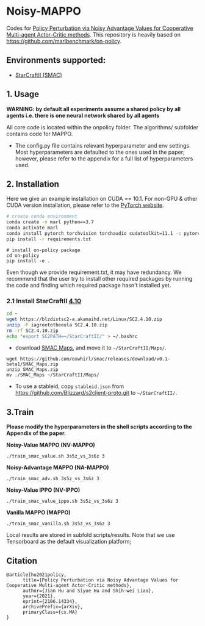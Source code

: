 # Noisy-MAPPO
Codes for [Policy Perturbation via Noisy Advantage Values for Cooperative Multi-agent Actor-Critic methods](https://arxiv.org/abs/2106.14334). This repository is heavily based on https://github.com/marlbenchmark/on-policy. 

## Environments supported:

- [StarCraftII (SMAC)](https://github.com/oxwhirl/smac)

## 1. Usage
**WARNING: by default all experiments assume a shared policy by all agents i.e. there is one neural network shared by all agents**

All core code is located within the onpolicy folder. The algorithms/ subfolder contains code
for MAPPO. 

* The config.py file contains relevant hyperparameter and env settings. Most hyperparameters are defaulted to the ones
used in the paper; however, please refer to the appendix for a full list of hyperparameters used. 

## 2. Installation

 Here we give an example installation on CUDA == 10.1. For non-GPU & other CUDA version installation, please refer to the [PyTorch website](https://pytorch.org/get-started/locally/).

``` Bash
# create conda environment
conda create -n marl python==3.7
conda activate marl
conda install pytorch torchvision torchaudio cudatoolkit=11.1 -c pytorch-lts -c nvidia
pip install -r requirements.txt
```

```
# install on-policy package
cd on-policy
pip install -e .
```

Even though we provide requirement.txt, it may have redundancy. We recommend that the user try to install other required packages by running the code and finding which required package hasn't installed yet.

### 2.1 Install StarCraftII [4.10](https://blzdistsc2-a.akamaihd.net/Linux/SC2.4.10.zip)

``` Bash
cd ~
wget https://blzdistsc2-a.akamaihd.net/Linux/SC2.4.10.zip
unzip -P iagreetotheeula SC2.4.10.zip
rm -rf SC2.4.10.zip
echo "export SC2PATH=~/StarCraftII/" > ~/.bashrc
```

* download [SMAC Maps](https://github.com/oxwhirl/smac/releases/download/v1/SMAC_Maps_V1.tar.gz), and move it to `~/StarCraftII/Maps/`.
```
wget https://github.com/oxwhirl/smac/releases/download/v0.1-beta1/SMAC_Maps.zip
unzip SMAC_Maps.zip
mv ./SMAC_Maps ~/StarCraftII/Maps/
```

* To use a stableid, copy `stableid.json` from https://github.com/Blizzard/s2client-proto.git to `~/StarCraftII/`.

## 3.Train
**Please modify the hyperparameters in the shell scripts according to the Appendix of the paper.**

**Noisy-Value MAPPO (NV-MAPPO)**

```
./train_smac_value.sh 3s5z_vs_3s6z 3
```

**Noisy-Advantage MAPPO (NA-MAPPO)**

```
./train_smac_adv.sh 3s5z_vs_3s6z 3
```

**Noisy-Value IPPO (NV-IPPO)**

```
./train_smac_value_ippo.sh 3s5z_vs_3s6z 3
```

**Vanilla MAPPO (MAPPO)**

```
./train_smac_vanilla.sh 3s5z_vs_3s6z 3
```

Local results are stored in subfold scripts/results. Note that we use Tensorboard as the default visualization platform;

## Citation
```
@article{hu2021policy,
      title={Policy Perturbation via Noisy Advantage Values for Cooperative Multi-agent Actor-Critic methods}, 
      author={Jian Hu and Siyue Hu and Shih-wei Liao},
      year={2021},
      eprint={2106.14334},
      archivePrefix={arXiv},
      primaryClass={cs.MA}
}
```
